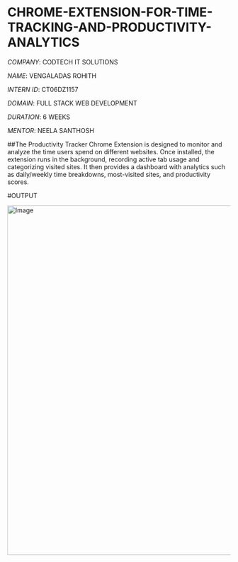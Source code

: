 # CHROME-EXTENSION-FOR-TIME-TRACKING-AND-PRODUCTIVITY-ANALYTICS

*COMPANY*: CODTECH IT SOLUTIONS

*NAME*: VENGALADAS ROHITH

*INTERN ID*: CT06DZ1157

*DOMAIN*: FULL STACK WEB DEVELOPMENT

*DURATION*: 6 WEEKS

*MENTOR*: NEELA SANTHOSH

##The Productivity Tracker Chrome Extension is designed to monitor and analyze the time users spend on different websites. Once installed, the extension runs in the background, recording active tab usage and categorizing visited sites. It then provides a dashboard with analytics such as daily/weekly time breakdowns, most-visited sites, and productivity scores.

#OUTPUT

<img width="1034" height="790" alt="Image" src="https://github.com/user-attachments/assets/e29f2e55-2e99-433f-962b-553b6a6a10d6" />
